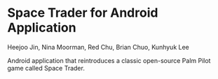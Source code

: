 # Space Trader for Android Application

Heejoo Jin, Nina Moorman, Red Chu, Brian Chuo, Kunhyuk Lee

Android application that reintroduces a classic open-source Palm Pilot game called Space Trader.
